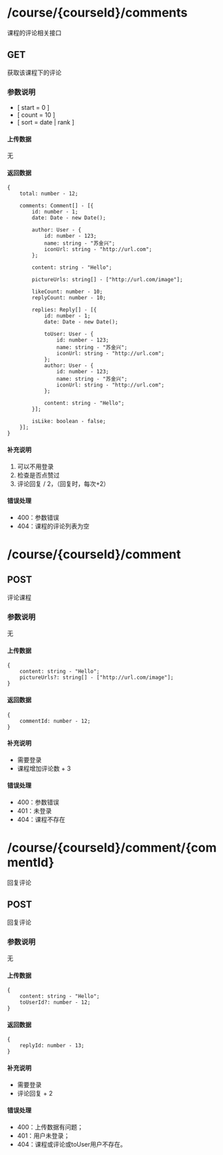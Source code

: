 # /course/{courseId}/comments
课程的评论相关接口

## GET
获取该课程下的评论

### 参数说明
* [ start = 0 ]
* [ count = 10 ]
* [ sort = date | rank ]

#### 上传数据
无

#### 返回数据
```
{
    total: number - 12;
    
    comments: Comment[] - [{
        id: number - 1;
        date: Date - new Date();
        
        author: User - {
            id: number - 123;
            name: string - "苏金兴";
            iconUrl: string - "http://url.com";
        }; 
        
        content: string - "Hello";
        
        pictureUrls: string[] - ["http://url.com/image"];
        
        likeCount: number - 10;
        replyCount: number - 10;
        
        replies: Reply[] - [{
            id: number - 1;
            date: Date - new Date();
            
            toUser: User - {
                id: number - 123;
                name: string - "苏金兴";
                iconUrl: string - "http://url.com";
            };
            author: User - {
                id: number - 123;
                name: string - "苏金兴";
                iconUrl: string - "http://url.com";
            };
            
            content: string - "Hello";
        }];
        
        isLike: boolean - false;
    }];
}
```

#### 补充说明
1. 可以不用登录
2. 检查是否点赞过
3. 评论回复 / 2，（回复时，每次+2）

#### 错误处理
* 400：参数错误
* 404：课程的评论列表为空


# /course/{courseId}/comment
## POST
评论课程
### 参数说明
无
#### 上传数据
```
{
    content: string - "Hello";
    pictureUrls?: string[] - ["http://url.com/image"];
}
```

#### 返回数据
```
{
    commentId: number - 12;   
}
```

#### 补充说明
* 需要登录
* 课程增加评论数 + 3

#### 错误处理
* 400：参数错误
* 401：未登录
* 404：课程不存在


# /course/{courseId}/comment/{commentId}
回复评论
## POST
回复评论
### 参数说明
无
#### 上传数据
```
{
    content: string - "Hello";
    toUserId?: number - 12;
}
```

#### 返回数据
```
{
    replyId: number - 13;
}
```

#### 补充说明
* 需要登录
* 评论回复 + 2

#### 错误处理
* 400：上传数据有问题；
* 401：用户未登录；
* 404：课程或评论或toUser用户不存在。